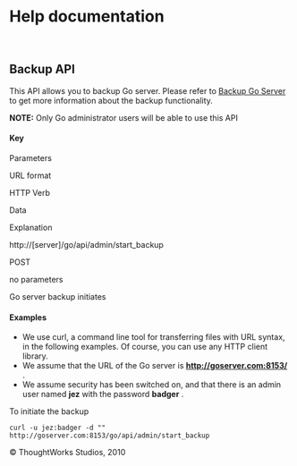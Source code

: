 Help documentation
==================

 

Backup API<!-- {.collapsible-heading onclick="toggleCollapse($(this));"} -->
----------

This API allows you to backup Go server. Please refer to [Backup Go
Server](one_click_backup.html) to get more information about the backup
functionality.

**NOTE:** Only Go administrator users will be able to use this API

#### Key<!-- {.collapsible-heading onclick="toggleCollapse($(this));"} -->

Parameters

URL format

HTTP Verb

Data

Explanation

http://[server]/go/api/admin/start\_backup

POST

no parameters

Go server backup initiates

#### Examples<!-- {.collapsible-heading onclick="toggleCollapse($(this));"} -->

-   We use curl, a command line tool for transferring files with URL
    syntax, in the following examples. Of course, you can use any HTTP
    client library.
-   We assume that the URL of the Go server is
    **http://goserver.com:8153/** .
-   We assume security has been switched on, and that there is an admin
    user named **jez** with the password **badger** .

To initiate the backup

``` {.code}
curl -u jez:badger -d "" http://goserver.com:8153/go/api/admin/start_backup
```





© ThoughtWorks Studios, 2010

